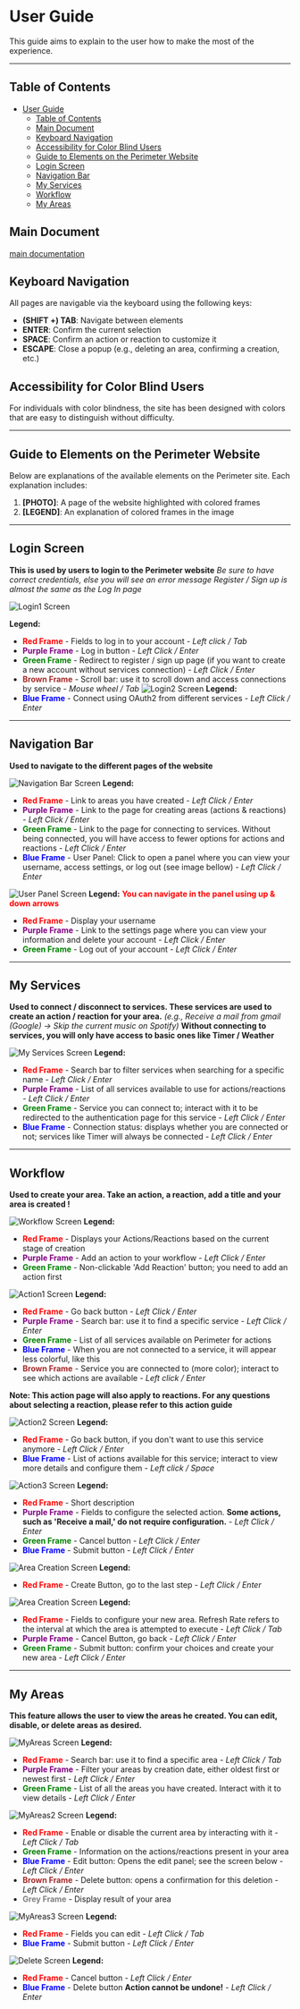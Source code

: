 # User Guide

This guide aims to explain to the user how to make the most of the experience.

---

## Table of Contents

- [User Guide](#user-guide)
  - [Table of Contents](#table-of-contents)
  - [Main Document](#main-document)
  - [Keyboard Navigation](#keyboard-navigation)
  - [Accessibility for Color Blind Users](#accessibility-for-color-blind-users)
  - [Guide to Elements on the Perimeter Website](#guide-to-elements-on-the-perimeter-website)
  - [Login Screen](#login-screen)
  - [Navigation Bar](#navigation-bar)
  - [My Services](#my-services)
  - [Workflow](#workflow)
  - [My Areas](#my-areas)

## Main Document

[main documentation](../../README.md)

## Keyboard Navigation

All pages are navigable via the keyboard using the following keys:

- **(SHIFT +) TAB**: Navigate between elements
- **ENTER**: Confirm the current selection
- **SPACE**: Confirm an action or reaction to customize it
- **ESCAPE**: Close a popup (e.g., deleting an area, confirming a creation, etc.)

## Accessibility for Color Blind Users

For individuals with color blindness, the site has been designed with colors that are easy to distinguish without difficulty.

---

## Guide to Elements on the Perimeter Website

Below are explanations of the available elements on the Perimeter site. Each explanation includes:

1. **[PHOTO]**: A page of the website highlighted with colored frames
2. **[LEGEND]**: An explanation of colored frames in the image

---

## Login Screen

**This is used by users to login to the Perimeter website**
*Be sure to have correct credentials, else you will see an error message*
*Register / Sign up is almost the same as the Log In page*


![Login1 Screen](images/user/Login1_UserGuide.png)

**Legend:**
- **<span style="color: red;">Red Frame</span>** - Fields to log in to your account - *Left click / Tab*
- **<span style="color: purple;">Purple Frame</span>** - Log in button - *Left Click / Enter*
- **<span style="color: green;">Green Frame</span>** - Redirect to register / sign up page (if you want to create a new account without services connection) - *Left Click / Enter*
- **<span style="color: brown;">Brown Frame</span>** - Scroll bar: use it to scroll down and access connections by service - *Mouse wheel / Tab*
![Login2 Screen](images/user/Login2_UserGuide.png)
**Legend:**
- **<span style="color: blue;">Blue Frame</span>** - Connect using OAuth2 from different services - *Left Click / Enter*

---

## Navigation Bar

**Used to navigate to the different pages of the website**

![Navigation Bar Screen](images/user/Navbar_UserGuide.png)
**Legend:**
- **<span style="color: red;">Red Frame</span>** - Link to areas you have created - *Left Click / Enter*
- **<span style="color: purple;">Purple Frame</span>** - Link to the page for creating areas (actions & reactions) - *Left Click / Enter*
- **<span style="color: green;">Green Frame</span>** - Link to the page for connecting to services.
Without being connected, you will have access to fewer options for actions and reactions - *Left Click / Enter*
- **<span style="color: blue;">Blue Frame</span>** - User Panel: Click to open a panel where you can view your username, access settings, or log out (see image bellow) - *Left Click / Enter*

![User Panel Screen](images/user/UserPanel_UserGuide.png)
**Legend:**
**<span style="color: red;"> You can navigate in the panel using up & down arrows </span>**
- **<span style="color: red;">Red Frame</span>** - Display your username
- **<span style="color: purple;">Purple Frame</span>** - Link to the settings page where you can view your information and delete your account - *Left Click / Enter*
- **<span style="color: green;">Green Frame</span>** - Log out of your account - *Left Click / Enter*

---

## My Services

**Used to connect / disconnect to services. These services are used to create an action / reaction for your area.**
*(e.g., Receive a mail from gmail (Google) -> Skip the current music on Spotify)*
**Without connecting to services, you will only have access to basic ones like Timer / Weather**

![My Services Screen](images/user/MyServices_UserGuide.png)
**Legend:**
- **<span style="color: red;">Red Frame</span>** - Search bar to filter services when searching for a specific name - *Left Click / Enter*
- **<span style="color: purple;">Purple Frame</span>** - List of all services available to use for actions/reactions - *Left Click / Enter*
- **<span style="color: green;">Green Frame</span>** - Service you can connect to; interact with it to be redirected to the authentication page for this service - *Left Click / Enter*
- **<span style="color: blue;">Blue Frame</span>** - Connection status: displays whether you are connected or not; services like Timer will always be connected - *Left Click / Enter*

---

## Workflow

**Used to create your area. Take an action, a reaction, add a title and your area is created !**

![Workflow Screen](images/user/Workflow_UserGuide.png)
**Legend:**
- **<span style="color: red;">Red Frame</span>** - Displays your Actions/Reactions based on the current stage of creation
- **<span style="color: purple;">Purple Frame</span>** - Add an action to your workflow - *Left Click / Enter*
- **<span style="color: green;">Green Frame</span>** - Non-clickable 'Add Reaction' button; you need to add an action first

![Action1 Screen](images/user/Action1_UserGuide.png)
**Legend:**
- **<span style="color: red;">Red Frame</span>** - Go back button - *Left Click / Enter*
- **<span style="color: purple;">Purple Frame</span>** - Search bar: use it to find a specific service - *Left Click / Enter*
- **<span style="color: green;">Green Frame</span>** - List of all services available on Perimeter for actions
- **<span style="color: blue;">Blue Frame</span>** - When you are not connected to a service, it will appear less colorful, like this
- **<span style="color: brown;">Brown Frame</span>** - Service you are connected to (more color); interact to see which actions are available - *Left click / Enter*

**Note: This action page will also apply to reactions. For any questions about selecting a reaction, please refer to this action guide**

![Action2 Screen](images/user/Action2_UserGuide.png)
**Legend:**
- **<span style="color: red;">Red Frame</span>** - Go back button, if you don't want to use this service anymore - *Left Click / Enter*
- **<span style="color: blue;">Blue Frame</span>** - List of actions available for this service; interact to view more details and configure them - *Left click / Space*

![Action3 Screen](images/user/Action3_UserGuide.png)
**Legend:**
- **<span style="color: red;">Red Frame</span>** - Short description
- **<span style="color: purple;">Purple Frame</span>** - Fields to configure the selected action. **Some actions, such as 'Receive a mail,' do not require configuration.** - *Left Click / Enter*
- **<span style="color: green;">Green Frame</span>** - Cancel button - *Left Click / Enter*
- **<span style="color: blue;">Blue Frame</span>** - Submit button - *Left Click / Enter*

![Area Creation Screen](images/user/AreaCreation1_UserGuide.png)
**Legend:**
- **<span style="color: red;">Red Frame</span>** - Create Button, go to the last step - *Left Click / Enter*

![Area Creation Screen](images/user/AreaCreation2_UserGuide.png)
**Legend:**
- **<span style="color: red;">Red Frame</span>** - Fields to configure your new area. Refresh Rate refers to the interval at which the area is attempted to execute - *Left Click / Tab*
- **<span style="color: purple;">Purple Frame</span>** - Cancel Button, go back - *Left Click / Enter*
- **<span style="color: green;">Green Frame</span>** - Submit button: confirm your choices and create your new area - *Left Click / Enter*

---

## My Areas

**This feature allows the user to view the areas he created. You can edit, disable, or delete areas as desired.**

![MyAreas Screen](images/user/MyAreas_UserGuide.png)
**Legend:**
- **<span style="color: red;">Red Frame</span>** - Search bar: use it to find a specific area - *Left Click / Tab*
- **<span style="color: purple;">Purple Frame</span>** - Filter your areas by creation date, either oldest first or newest first - *Left Click / Enter*
- **<span style="color: green;">Green Frame</span>** - List of all the areas you have created. Interact with it to view details - *Left Click / Enter*

![MyAreas2 Screen](images/user/MyAreas2_UserGuide.png)
**Legend:**
- **<span style="color: red;">Red Frame</span>** - Enable or disable the current area by interacting with it - *Left Click / Tab*
- **<span style="color: green;">Green Frame</span>** - Information on the actions/reactions present in your area
- **<span style="color: blue;">Blue Frame</span>** - Edit button: Opens the edit panel; see the screen below - *Left Click / Enter*
- **<span style="color: brown;">Brown Frame</span>** - Delete button: opens a confirmation for this deletion - *Left Click / Enter*
- **<span style="color: grey;">Grey Frame</span>** - Display result of your area

![MyAreas3 Screen](images/user/MyAreas3_UserGuide.png)
**Legend:**
- **<span style="color: red;">Red Frame</span>** - Fields you can edit  - *Left Click / Tab*
- **<span style="color: blue;">Blue Frame</span>** - Submit button - *Left Click / Enter*

![Delete Screen](images/user/Delete_UserGuide.png)
**Legend:**
- **<span style="color: red;">Red Frame</span>** - Cancel button  - *Left Click / Enter*
- **<span style="color: blue;">Blue Frame</span>** - Delete button **Action cannot be undone!** - *Left Click / Enter*
